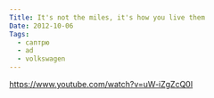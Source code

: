 ```yaml
---
Title: It's not the miles, it's how you live them
Date: 2012-10-06
Tags:
  - саптрю
  - ad
  - volkswagen
---
```


https://www.youtube.com/watch?v=uW-iZgZcQ0I
